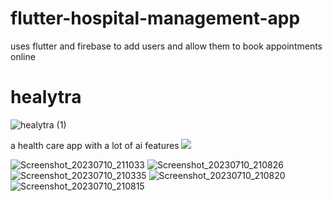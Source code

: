 # flutter-hospital-management-app
uses flutter and firebase to add users and allow them to book appointments online 
# healytra
![healytra (1)](https://github.com/mayankcodezzz/healytra/assets/87845012/28105607-67db-4c97-8904-46cbf2d27035)

a health care app with a lot of ai features 
<img src=![Screenshot_20230710_211033](https://github.com/mayankcodezzz/healytra/assets/87845012/c9d3ef72-0ea5-47ef-abb8-da113d50d16b) >

![Screenshot_20230710_211033](https://github.com/mayankcodezzz/healytra/assets/87845012/c9d3ef72-0ea5-47ef-abb8-da113d50d16b)
![Screenshot_20230710_210826](https://github.com/mayankcodezzz/healytra/assets/87845012/745bb1dd-9a81-4a16-a4df-0b860ee411bf)
![Screenshot_20230710_210335](https://github.com/mayankcodezzz/healytra/assets/87845012/d2156117-6336-41c8-913a-4c027b308b75)
![Screenshot_20230710_210820](https://github.com/mayankcodezzz/healytra/assets/87845012/0e3d62b2-bdeb-45aa-a743-185002d5059b)
![Screenshot_20230710_210815](https://github.com/mayankcodezzz/healytra/assets/87845012/5040c253-43a7-41b5-9ee9-d6ebdb36d4da)
